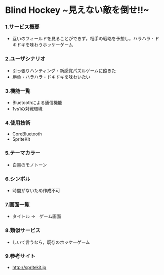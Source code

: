 # Blind Hockey ~見えない敵を倒せ!!~
### 1.サービス概要
- 互いのフィールドを見ることができず，相手の戦略を予想し，ハラハラ・ドキドキを味わうホッケーゲーム

### 2.ユーザシナリオ
- 引っ張りハンティング・新感覚パズルゲームに飽きた
- 勝負・ハラハラ・ドキドキを味わいたい

### 3.機能一覧
- Bluetoothによる通信機能
- 1vs1の対戦環境

### 4.使用技術
- CoreBluetooth
- SpriteKit

### 5.テーマカラー
- 白黒のモノトーン

### 6.シンボル
- 時間がないため作成不可

### 7.画面一覧
- タイトル →　ゲーム画面

### 8.類似サービス
- しいて言うなら，既存のホッケーゲーム

### 9.参考サイト
- http://spritekit.jp

